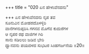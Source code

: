 +++
title = "020 ಏನ ಹೇಳುವೆನದನು"

+++
ಏನ ಹೇಳುವೆನದನು ನೃಪ ತವ  
ಸೂನುವಿನ ಮೋಹರದೊಳಳ್ಳಿರಿ  
ವಾನೆಗಳನುಪ್ಪರಿಸಿ ಗಗನವ ಮೊಗೆವ ಕುದುರೆಗಳ  
ಆ ನೃಪರ ರಥ ವಾಜಿಗಳ ಗಿರಿ  
ಸಾನು ಸಡಿಲಲು ಜಡಿವ ಭೇರಿ  
ಧ್ವಾನವನು ಪಯದಳದ ಸುಭಟರ ಸಿಂಹಗರ್ಜನೆಯ   ॥20॥